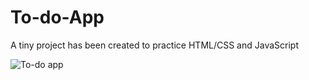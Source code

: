 # To-do-App
A tiny project has been created to practice HTML/CSS and JavaScript


![To-do app](https://user-images.githubusercontent.com/101986399/197403227-b65b1a58-6898-4549-94b8-2cdfbc4f9da1.png)
